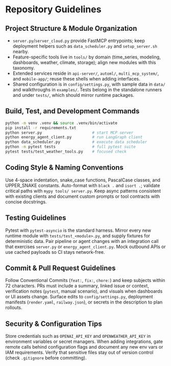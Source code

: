 # Repository Guidelines

## Project Structure & Module Organization
- `server.py`/`server_cloud.py` provide FastMCP entrypoints; keep deployment helpers such as `data_scheduler.py` and `setup_server.sh` nearby.
- Feature-specific tools live in `tools/` by domain (time_series, modeling, dashboards, weather, climate, storage); align new modules with this taxonomy.
- Extended services reside in `api-server/`, `automl/`, `multi_mcp_system/`, and `mobile-app/`; reuse these shells when adding interfaces.
- Shared configuration is in `config/settings.py`, with sample data in `data/` and walkthroughs in `examples/`. Tests belong in the standalone runners and under `tests/`, which should mirror runtime packages.

## Build, Test, and Development Commands
```bash
python -m venv .venv && source .venv/bin/activate
pip install -r requirements.txt
python server.py                      # start MCP server
python energy_agent_client.py         # run LangGraph client
python data_scheduler.py              # execute data scheduler
python -m pytest tests                # full pytest suite
pytest tests/test_weather_tools.py    # focused check
```

## Coding Style & Naming Conventions
Use 4-space indentation, snake_case functions, PascalCase classes, and UPPER_SNAKE constants. Auto-format with `black .` and `isort .`; validate critical paths with `mypy tools/ server.py`. Keep async patterns consistent with existing clients and document custom prompts or tool contracts with concise docstrings.

## Testing Guidelines
Pytest with `pytest-asyncio` is the standard harness. Mirror every new runtime module with `tests/test_<module>.py`, and supply fixtures for deterministic data. Pair pipeline or agent changes with an integration call that exercises `server.py` or `energy_agent_client.py`. Mock outbound APIs or use cached payloads so CI stays network-free.

## Commit & Pull Request Guidelines
Follow Conventional Commits (`feat:`, `fix:`, `chore:`) and keep subjects within 72 characters. PRs must include a summary, linked issue or context, verification notes (`pytest`, manual scenario), and visuals when dashboards or UI assets change. Surface edits to `config/settings.py`, deployment manifests (`render.yaml`, `railway.json`), or secrets in the description to plan rollouts.

## Security & Configuration Tips
Store credentials such as `OPENAI_API_KEY` and `OPENWEATHER_API_KEY` in environment variables or secret managers. When adding integrations, gate remote calls behind configuration flags and document any new env vars or IAM requirements. Verify that sensitive files stay out of version control (check `.gitignore` before committing).
